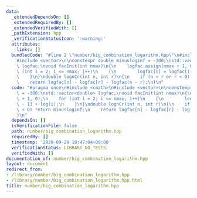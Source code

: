 ```yaml
---
data:
  _extendedDependsOn: []
  _extendedRequiredBy: []
  _extendedVerifiedWith: []
  _pathExtension: hpp
  _verificationStatusIcon: ':warning:'
  attributes:
    links: []
  bundledCode: "#line 2 \"number/big_combination_logarithm.hpp\"\n#include <cmath>\n\
    #include <vector>\n\nconstexpr double minusloginf = -300;\nstd::vector<double>\
    \ logfac;\nvoid facInit(int nmax)\n{\n    logfac.assign(nmax + 1, 0);\n    for\
    \ (int i = 2; i <= nmax; i++)\n    {\n        logfac[i] = logfac[i - 1] + log(i);\n\
    \    }\n}\ndouble lognCr(int n, int r)\n{\n    if (n < r or r < 0) return minusloginf;\n\
    \    return logfac[n] - logfac[r] - logfac[n - r];\n}\n"
  code: "#pragma once\n#include <cmath>\n#include <vector>\n\nconstexpr double minusloginf\
    \ = -300;\nstd::vector<double> logfac;\nvoid facInit(int nmax)\n{\n    logfac.assign(nmax\
    \ + 1, 0);\n    for (int i = 2; i <= nmax; i++)\n    {\n        logfac[i] = logfac[i\
    \ - 1] + log(i);\n    }\n}\ndouble lognCr(int n, int r)\n{\n    if (n < r or r\
    \ < 0) return minusloginf;\n    return logfac[n] - logfac[r] - logfac[n - r];\n\
    }\n"
  dependsOn: []
  isVerificationFile: false
  path: number/big_combination_logarithm.hpp
  requiredBy: []
  timestamp: '2020-09-29 18:47:04+09:00'
  verificationStatus: LIBRARY_NO_TESTS
  verifiedWith: []
documentation_of: number/big_combination_logarithm.hpp
layout: document
redirect_from:
- /library/number/big_combination_logarithm.hpp
- /library/number/big_combination_logarithm.hpp.html
title: number/big_combination_logarithm.hpp
---
```

